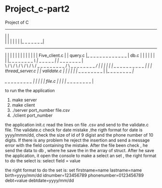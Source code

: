 # Project_c-part2

Project of C
 _ _ _ _ _ _ _
|             |        
|             |
|             |
|             |
|_ _ _ _ _ _ _|



  _ _ _ _ _ _ _ _                             _ _ _ _ _ _ _                            _ _ _ _ _ _ _ _ 
|                 |                          |             |                          |                |
|                 |                          |             |                          |                |
|  Five_client.c  |                          |   query.c   |_ _ _ _ _ _ _ _ _ _ _ _ _ |      db.c      |
|                 |                          |             |                          |                |
|_ _ _ _ _ _ _ _ _\                          |_ _ _ _ _ _ _|                          |_ _ _ _ _ _ _ _ |     
                   \                         /             \                         /
                    \                       /               \                       /
                     \                     /                  \                    /
                      \_ _ _ _ _ _ _ _ _  /                    \ _ _ _ _ _ _ _ _ _/
                       |                  |                     |                 |
                       |                  | _ _ _ _ _ _ _ _ _ _ |                 |
                       |  thread_server.c |                     |    validate.c   |
                       |                  |                     |                 |
                       |_ _ _ _ _ _ _ _ _ |                     |_ _ _ _ _ _ _ _ _|
                                           \
                                            \
                                             \_ _ _ _ _ _ _ _ _ 
                                             |                  |
                                             |                  |
                                             |    file.c        |
                                             |                  |
                                             |_ _ _ _ _ _ _ _ _ |






to run the the application
1. make server
2. make client
3. ./server port_number file.csv
3. ./client port_number

the application init.c read the lines on file .csv and send to the validate.c file.
The validate.c check for date mistake ,the rigth format for date is yyyy/mmm/dd, check the size of id of 9 digist and the phone number of 10 digits.
If there is any problem he reject the insertion and send a message error with the field containing the mistake. 
After the file been check , he send the data to db , where he save the in the array of struct. 
After he save the application, it open the console to make a select an set , the right format to do the select is:
select field = value

the right format to do the set is:
set firstname=name lastname=name birth=yyyy/mm/dd idnumber=123456789 phonenumber=0123456789 debt=value debtdate=yyyy/mm/dd

